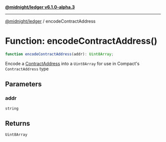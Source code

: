 [**@midnight/ledger v6.1.0-alpha.3**](../README.md)

***

[@midnight/ledger](../globals.md) / encodeContractAddress

# Function: encodeContractAddress()

```ts
function encodeContractAddress(addr): Uint8Array;
```

Encode a [ContractAddress](../type-aliases/ContractAddress.md) into a `Uint8Array` for use in Compact's
`ContractAddress` type

## Parameters

### addr

`string`

## Returns

`Uint8Array`
